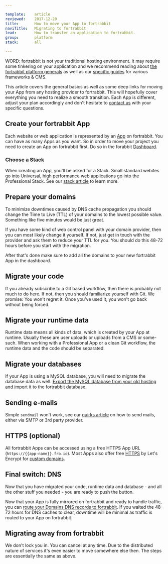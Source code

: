```yaml
---

template:    article
reviewed:    2017-12-20
title:       How to move your App to fortrabbit
naviTitle:   Migrating to fortrabbit
lead:        How to transfer an application to fortrabbit.
group:       platform
stack:       all

---
```



WORD: fortrabbit is not your traditional hosting environment. It may require some tinkering on your application and we recommend reading about [the fortrabbit platform generals](app) as well as our [specific guides](/#install-guides) for various frameworks & CMS.

This article covers the general basics as well as some deep links for moving your App from any hosting provider to fortrabbit. This will hopefully cover everything you need to realize a smooth transition. Each App is different, adjust your plan accordingly and don't hesitate to [contact us](http://www.fortrabbit.com/contact) with your specific questions.





## Create your fortrabbit App

Each website or web application is represented by an [App](app) on fortrabbit. You can have as many Apps as you want. So in order to move your project you need to create an App on fortrabbit first. Do so in the forabbit [Dashboard](/dashboard).

### Choose a Stack

When creating an App, you'll be asked for a Stack. Small standard webites go into Universal, high performance web applications go into the Professional Stack. See our [stack article](/stacks) to learn more.


## Prepare your domains

To minimize downtimes caused by DNS cache propagation you should change the Time to Live (TTL) of your domains to the lowest possible value. Something like five minutes would be just great.

If you have some kind of web control panel with your domain provider, then you can most likely change it yourself. If not, just get in touch with the provider and ask them to reduce your TTL for you. You should do this 48-72 hours before you start with the migration.

After that's done make sure to add all the domains to your new fortrabbit App in the dashboard.


## Migrate your code

If you already subscribe to a Git based workflow, then there is probably not much to do here. If not, then you should familiarize yourself with Git. We promise: You won't regret it. Once you've used it, you won't go back without being forced.


## Migrate your runtime data

Runtime data means all kinds of data, which is created by your App at runtime. Usually these are user uploads or uploads from a CMS or some-such. When working with a Professional App or a clean Git workflow, the runtime data and the code should be separated.


## Migrate your databases

If your App is using a MySQL database, you will need to migrate the database data as well. [Export the MySQL database from your old hosting and import](mysql#toc-export-amp-import) it to the fortrabbit database.

## Sending e-mails

Simple `sendmail` won't work, see our [quirks article](/quirks#Mailing) on how to send mails, either via SMTP or 3rd party provider.

## HTTPS (optional)

All fortrabbit Apps can be accessed using a free HTTPS App URL (`https://{{app-name}}.frb.io`). Most Apps also offer free [HTTPS](/https) by Let's Encrypt for [custom domains](/domains).

## Final switch: DNS

Now that you have migrated your code, runtime data and database - and all the other stuff you needed - you are ready to push the button.

Now that your App is fully mirrored on fortrabbit and ready to handle traffic, you can [route your Domains DNS records to fortrabbit](domains#toc-route-a-custom-domain). If you waited the 48-72 hours for DNS caches to clear, downtime will be minimal as traffic is routed to your App on fortrabbit.

## Migrating away from fortrabbit

We don't lock you in. You can cancel at any time. Due to the distributed nature of services it's even easier to move somewhere else then. The steps are essentially the same as above.
